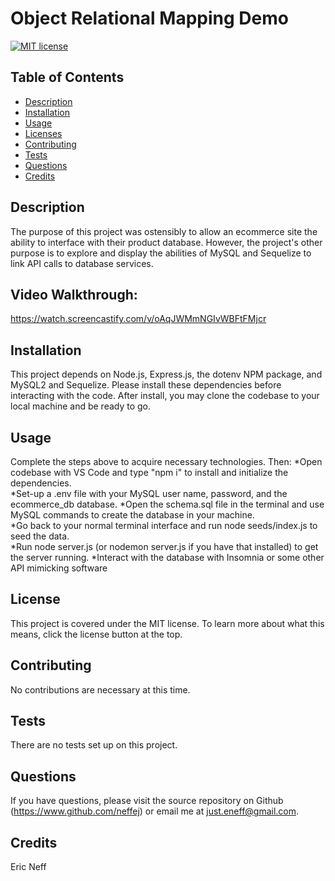 # Object Relational Mapping Demo

[![MIT license](https://img.shields.io/badge/License-MIT-blue.svg)](https://www.mit.edu/~amini/LICENSE.md)
## Table of Contents
* [Description](#description)
* [Installation](#installation)
* [Usage](#usage)
* [Licenses](#licenses)
* [Contributing](#contributing)
* [Tests](#tests)
* [Questions](#questions)
* [Credits](#credits)

## Description
The purpose of this project was ostensibly to allow an ecommerce site the ability to interface with their product database. However, the project's other purpose is to explore and display the abilities of MySQL and Sequelize to link API calls to database services.

## Video Walkthrough:
https://watch.screencastify.com/v/oAqJWMmNGIvWBFtFMjcr

## Installation
This project depends on Node.js, Express.js, the dotenv NPM package, and MySQL2 and Sequelize.  Please install these dependencies before interacting with the code. After install, you may clone the codebase to your local machine and be ready to go.

## Usage
Complete the steps above to acquire necessary technologies. Then:
*Open codebase with VS Code and type "npm i" to install and initialize the dependencies.  
*Set-up a .env file with your MySQL user name, password, and the ecommerce_db database. 
*Open the schema.sql file in the terminal and use MySQL commands to create the database in your machine.  
*Go back to your normal terminal interface and run node seeds/index.js to seed the data.  
*Run node server.js (or nodemon server.js if you have that installed) to get the server running.
*Interact with the database with Insomnia or some other API mimicking software

## License 
This project is covered under the MIT license. To learn more about what this means, click the license button at the top. 

## Contributing
No contributions are necessary at this time.

## Tests
There are no tests set up on this project.

## Questions 
If you have questions, please visit the source repository on Github (https://www.github.com/neffej) or email me at just.eneff@gmail.com.

## Credits
Eric Neff

